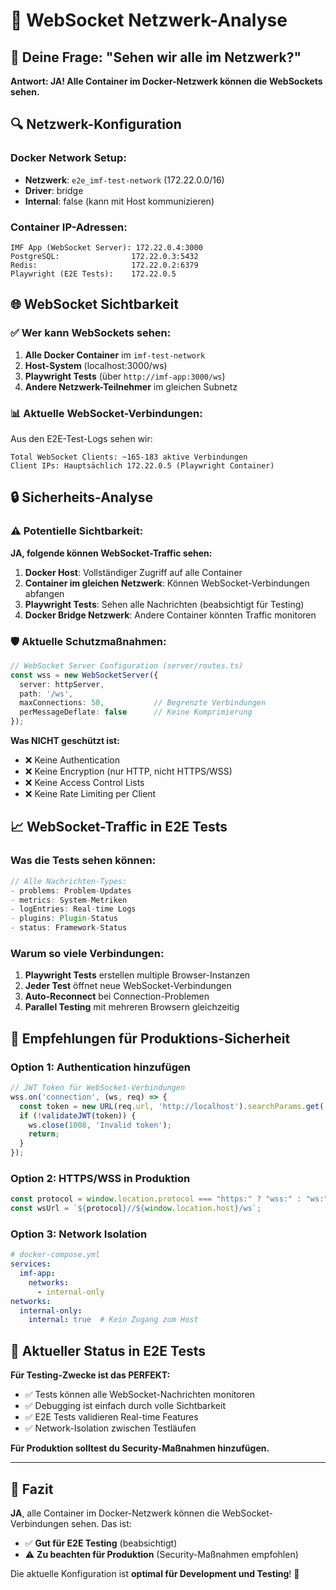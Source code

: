 # 📡 WebSocket Netzwerk-Analyse

## 🤔 **Deine Frage: "Sehen wir alle im Netzwerk?"**

**Antwort: JA! Alle Container im Docker-Netzwerk können die WebSockets sehen.**

## 🔍 **Netzwerk-Konfiguration**

### **Docker Network Setup:**
- **Netzwerk**: `e2e_imf-test-network` (172.22.0.0/16)
- **Driver**: bridge
- **Internal**: false (kann mit Host kommunizieren)

### **Container IP-Adressen:**
```
IMF App (WebSocket Server): 172.22.0.4:3000
PostgreSQL:                172.22.0.3:5432  
Redis:                     172.22.0.2:6379
Playwright (E2E Tests):    172.22.0.5
```

## 🌐 **WebSocket Sichtbarkeit**

### ✅ **Wer kann WebSockets sehen:**

1. **Alle Docker Container** im `imf-test-network`
2. **Host-System** (localhost:3000/ws)
3. **Playwright Tests** (über `http://imf-app:3000/ws`)
4. **Andere Netzwerk-Teilnehmer** im gleichen Subnetz

### 📊 **Aktuelle WebSocket-Verbindungen:**

Aus den E2E-Test-Logs sehen wir:
```
Total WebSocket Clients: ~165-183 aktive Verbindungen
Client IPs: Hauptsächlich 172.22.0.5 (Playwright Container)
```

## 🔒 **Sicherheits-Analyse**

### ⚠️ **Potentielle Sichtbarkeit:**

**JA, folgende können WebSocket-Traffic sehen:**

1. **Docker Host**: Vollständiger Zugriff auf alle Container
2. **Container im gleichen Netzwerk**: Können WebSocket-Verbindungen abfangen
3. **Playwright Tests**: Sehen alle Nachrichten (beabsichtigt für Testing)
4. **Docker Bridge Netzwerk**: Andere Container könnten Traffic monitoren

### 🛡️ **Aktuelle Schutzmaßnahmen:**

```typescript
// WebSocket Server Configuration (server/routes.ts)
const wss = new WebSocketServer({ 
  server: httpServer, 
  path: '/ws',
  maxConnections: 50,           // Begrenzte Verbindungen
  perMessageDeflate: false      // Keine Komprimierung
});
```

**Was NICHT geschützt ist:**
- ❌ Keine Authentication
- ❌ Keine Encryption (nur HTTP, nicht HTTPS/WSS)
- ❌ Keine Access Control Lists
- ❌ Keine Rate Limiting per Client

## 📈 **WebSocket-Traffic in E2E Tests**

### **Was die Tests sehen können:**
```javascript
// Alle Nachrichten-Types:
- problems: Problem-Updates
- metrics: System-Metriken  
- logEntries: Real-time Logs
- plugins: Plugin-Status
- status: Framework-Status
```

### **Warum so viele Verbindungen:**
1. **Playwright Tests** erstellen multiple Browser-Instanzen
2. **Jeder Test** öffnet neue WebSocket-Verbindungen
3. **Auto-Reconnect** bei Connection-Problemen
4. **Parallel Testing** mit mehreren Browsern gleichzeitig

## 🎯 **Empfehlungen für Produktions-Sicherheit**

### **Option 1: Authentication hinzufügen**
```typescript
// JWT Token für WebSocket-Verbindungen
wss.on('connection', (ws, req) => {
  const token = new URL(req.url, 'http://localhost').searchParams.get('token');
  if (!validateJWT(token)) {
    ws.close(1008, 'Invalid token');
    return;
  }
});
```

### **Option 2: HTTPS/WSS in Produktion**
```typescript
const protocol = window.location.protocol === "https:" ? "wss:" : "ws:";
const wsUrl = `${protocol}//${window.location.host}/ws`;
```

### **Option 3: Network Isolation**
```yaml
# docker-compose.yml
services:
  imf-app:
    networks:
      - internal-only
networks:
  internal-only:
    internal: true  # Kein Zugang zum Host
```

## 🚨 **Aktueller Status in E2E Tests**

**Für Testing-Zwecke ist das PERFEKT:**
- ✅ Tests können alle WebSocket-Nachrichten monitoren
- ✅ Debugging ist einfach durch volle Sichtbarkeit  
- ✅ E2E Tests validieren Real-time Features
- ✅ Network-Isolation zwischen Testläufen

**Für Produktion solltest du Security-Maßnahmen hinzufügen.**

---

## 🎯 **Fazit**

**JA**, alle Container im Docker-Netzwerk können die WebSocket-Verbindungen sehen. Das ist:
- ✅ **Gut für E2E Testing** (beabsichtigt)
- ⚠️ **Zu beachten für Produktion** (Security-Maßnahmen empfohlen)

Die aktuelle Konfiguration ist **optimal für Development und Testing**! 🚀
